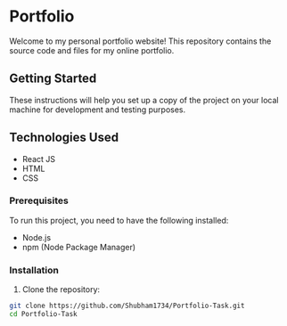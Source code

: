 # Portfolio
Welcome to my personal portfolio website! This repository contains the source code and files for my online portfolio.

## Getting Started

These instructions will help you set up a copy of the project on your local machine for development and testing purposes.

## Technologies Used
- React JS
- HTML
- CSS

### Prerequisites

To run this project, you need to have the following installed:

- Node.js
- npm (Node Package Manager)

### Installation

1. Clone the repository:

```bash
git clone https://github.com/Shubham1734/Portfolio-Task.git
cd Portfolio-Task
 
 
